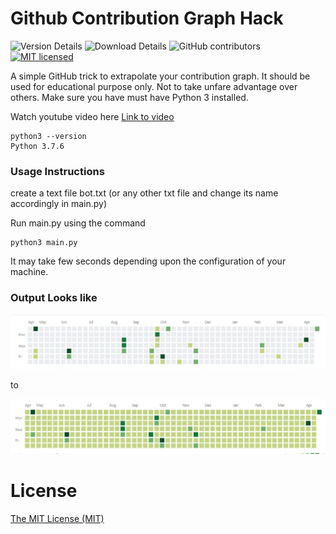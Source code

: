 # Github Contribution Graph Hack

![Version Details](https://img.shields.io/badge/version-1.0-brightgreen.svg)
![Download Details](https://img.shields.io/github/downloads/mohitesh07/github-hack/total.svg)
![GitHub contributors](https://img.shields.io/github/contributors/mohitesh07/github-hack.svg)
[![MIT licensed](https://img.shields.io/badge/license-MIT-blue.svg)](./LICENSE)

A simple GitHub trick to extrapolate your contribution graph. It should be used for educational purpose only. Not to take unfare advantage over others.
Make sure you have must have Python 3 installed.

Watch youtube video here [Link to video](https://youtu.be/gGHLcr3CQos)

```
python3 --version
Python 3.7.6

```

### Usage Instructions
create a text file bot.txt (or any other txt file and change its name accordingly in main.py)

Run main.py using the command 
```
python3 main.py

```
It may take few seconds depending upon the configuration of your machine.

### Output Looks like
![before](images/before.png)

to

![after](images/after.png)

# License

[The MIT License (MIT)](LICENSE)
